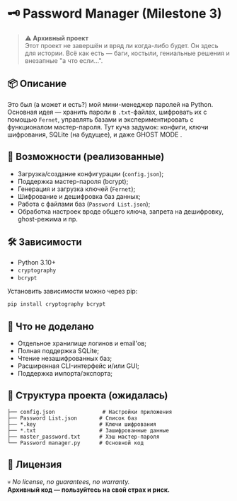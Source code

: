 # 🗝️ Password Manager (Milestone 3)

> **⚠️ Архивный проект**  
> Этот проект не завершён и вряд ли когда-либо будет. Он здесь для истории. Всё как есть — баги, костыли, гениальные решения и внезапные "а что если…".

## 📦 Описание

Это был (а может и есть?) мой мини-менеджер паролей на Python. Основная идея — хранить пароли в `.txt`-файлах, шифровать их с помощью `Fernet`, управлять базами и экспериментировать с функционалом мастер-пароля. Тут куча задумок: конфиги, ключи шифрования, SQLite (на будущее), и даже GHOST MODE .

## 🔧 Возможности (реализованные)
- Загрузка/создание конфигурации (`config.json`);
- Поддержка мастер-пароля (bcrypt);
- Генерация и загрузка ключей (`Fernet`);
- Шифрование и дешифровка баз данных;
- Работа с файлами баз (`Password List.json`);
- Обработка настроек вроде общего ключа, запрета на дешифровку, ghost-режима и пр.

## 🛠️ Зависимости

- Python 3.10+  
- `cryptography`  
- `bcrypt`  

Установить зависимости можно через pip:

```bash
pip install cryptography bcrypt
```

## 🚧 Что не доделано
- Отдельное хранилище логинов и email'ов;
- Полная поддержка SQLite;
- Чтение незашифрованных баз;
- Расширенная CLI-интерфейс и/или GUI;
- Поддержка импорта/экспорта;

## 📁 Структура проекта (ожидалась)

```
├── config.json               # Настройки приложения
├── Password List.json       # Список баз
├── *.key                    # Ключи шифрования
├── *.txt                    # Зашифрованные данные
├── master_password.txt      # Хэш мастер-пароля
└── Password manager.py      # Основной код
```

## 📜 Лицензия

💀 _No license, no guarantees, no warranty._  
**Архивный код — пользуйтесь на свой страх и риск.**
